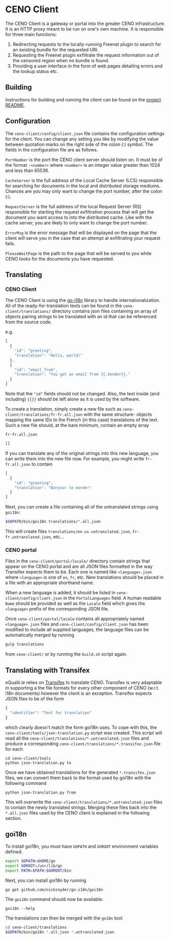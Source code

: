 # CENO Client

The CENO Client is a gateway or portal into the greater CENO infrastructure.  It is an HTTP proxy meant to be run
on one's own machine.  It is responsible for three main functions:

1. Redirecting requests to the locally-running Freenet plugin to search for an existing bundle for the requested URI.
2. Requesting the Freenet plugin exfiltrate the request information out of the censored region when no bundle is found.
3. Providing a user interface in the form of web pages detailing errors and the lookup status etc.

## Building

Instructions for building and running the client can be found on the
[project README](https://github.com/equalitie/ceno#building-the-client).

## Configuration

The `ceno-client/config/client.json` file contains the configuration settings
for the client. You can change any setting you like by modifying the value
between quotation marks on the right side of the colon (:) symbol. The fields
in the configuration file are as follows.

`PortNumber` is the port the CENO client server should listen on.
It must be of the format `:<number>` where `<number>` is an integer
value greater than 1024 and less than 65536.

`CacheServer` is the full address of the Local Cache Server (LCS) responsible
for searching for documents in the local and distributed storage mediums.
Chances are you may only want to change the port number, after the colon (:).

`RequestServer` is the full address of the local Request Server (RS) responsible
for starting the request exfiltration process that will get the document you
want access to into the distributed cache. Like with the cache server,
you are likely to only want to change the port number.

`ErrorMsg` is the error message that will be displayed on the page that the
client will serve you in the case that an attempt at exfiltrating your
request fails.

`PleaseWaitPage` is the path to the page that will be served to you while
CENO looks for the documents you have requested.

## Translating

### CENO Client

The CENO Client is using the [go-i18n](https://github.com/nicksnyder/go-i18n) library to handle
internationalization.  All of the ready-for-translation texts can be found in the
`ceno-client/translations/` directory contains json files containing an array of objects pairing strings
to be translated with an id that can be referenced from the source code.

e.g.

```js
[
  {
    "id": "greeting",
    "translation": "Hello, world!"
  },
  {
    "id": "email_from",
    "translation": "You got an email from {{.Sender}}."
  }
]
```

Note that the `"id"` fields should not be changed.
Also, the text inside (and including) `{{}}` should be left alone as it is used by the software.

To create a translation, simply create a new file such as `ceno-client/translations/fr-fr.all.json` with
the same structure- objects mapping the same IDs to the French (in this case) translations of the
text. Such a new file should, at the bare minimum, contain an empty array

`fr-fr.all.json`

```js
[]
```

If you can translate any of the original strings into this new language, you can write them into the
new file now. For example, you might write `fr-fr.all.json` to contain

```js
[
  {
    "id": "greeting",
    "translation": "Bonjour le monde!"
  }
]
```

Next, you can create a file containing all of the untranslated strings using `goi18n`:

```bash
$GOPATH/bin/goi18n translations/*.all.json
```

This will create files `translations/en-us.untranslated.json`, `fr-fr.untranslated.json`, etc...

### CENO portal

Files in the `ceno-client/portal/locale/` directory contain strings that appear on the CENO portal and are all JSON
files formatted in the way Transifex expects them to be.  Each one is named like `<language>.json` where `<language>`
is one of `en`, `fr`, etc.  New translations should be placed in a file with an appropriate shorthand name.

When a new language is added, it should be listed in `ceno-client/config/client.json` in the `PortalLanguages` field.
A human readable `Name` should be provided as well as the `Locale` field which gives the `<language>` prefix of
the corresponding JSON file.

Once `ceno-client/portal/locale` contains all appropriately named `<language>.json` files and
`ceno-client/config/client.json` has been modified to include all supplied languages, the language files can be
automatically merged by running

```bash
gulp translations
```

from `ceno-client/` or by running the `build.sh` script again.

## Translating with Transifex

eQualit.ie relies on [Transifex](https://www.transifex.com/) to translate CENO.  Transifex is very
adaptable in supporting a the file formats for every other component of CENO (w.r.t. i18n documents)
however the client is an exception.  Transifex expects JSON files to be of the form

```js
{
  "identifier": "Text for translation"
}
```

which clearly doesn't match the form goi18n uses. To cope with this, the
`ceno-client/tools/json-translation.py` script was created.  This script will read all the
`ceno-client/translations/*.untranslated.json` files and produce a corresponding
`ceno-client/translations/*.transifex.json` file for each.

```
cd ceno-client/tools
python json-translation.py to
```

Once we have obtained translations for the generated `*.transifex.json` files, we can convert them
back to the format used by goi18n with the following command

```
python json-translation.py from
```

This will overwrite the `ceno-client/translations/*.untranslated.json` files to contain the newly
translated strings.  Merging these files back into the `*.all.json` files used by the CENO client
is explained in the following section.

## goi18n

To install goi18n, you must have `GOPATH` and `GOROOT` environment variables defined.

```bash
export GOPATH=$HOME/go
export GOROOT=/usr/lib/go
export PATH=$PATH:$GOROOT/bin
```

Next, you can install goi18n by running

    go get github.com/nicksnyder/go-i18n/goi18n

The `goi18n` command should now be available:

    goi18n --help

The translations can then be merged with the `go18n` tool:

```bash
cd ceno-client/translations
$GOPATH/bin/go18n *.all.json *.untranslated.json
```
